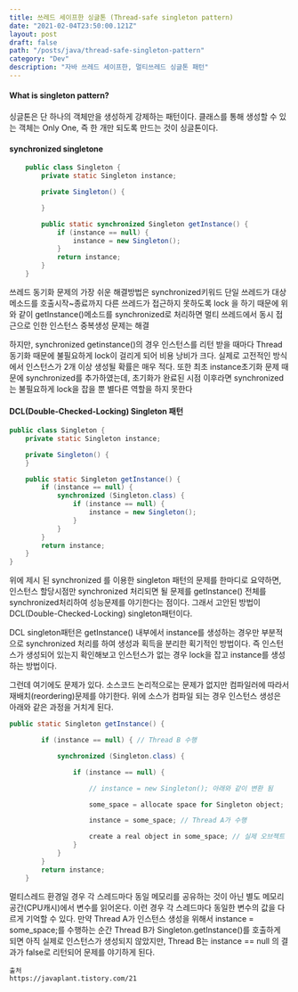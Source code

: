```yaml
---
title: 쓰레드 세이프한 싱글톤 (Thread-safe singleton pattern)
date: "2021-02-04T23:50:00.121Z"
layout: post
draft: false
path: "/posts/java/thread-safe-singleton-pattern"
category: "Dev"
description: "자바 쓰레드 세이프한, 멀티쓰레드 싱글톤 패턴"
---
```


#### What is singleton pattern?
싱글톤은 단 하나의 객체만을 생성하게 강제하는 패턴이다.
클래스를 통해 생성할 수 있는 객체는 Only One, 즉 한 개만 되도록 만드는 것이 싱글톤이다.


#### synchronized singletone
```java
    public class Singleton {
        private static Singleton instance;

        private Singleton() {

        }

        public static synchronized Singleton getInstance() {
            if (instance == null) {
                instance = new Singleton();
            }
            return instance;
        }
    }
```
쓰레드 동기화 문제의 가장 쉬운 해결방법은 synchronized키워드
단일 쓰레드가 대상 메소드를 호출시작~종료까지 다른 쓰레드가 접근하지 못하도록 lock 을 하기 때문에 
위와 같이 getInstance()메소드를 synchronized로 처리하면 멀티 쓰레드에서 동시 접근으로 인한 인스턴스 중복생성 문제는 해결


하지만, synchronized getinstance()의 경우 인스턴스를 리턴 받을 때마다 Thread동기화 때문에 불필요하게 lock이 걸리게 되어 비용 낭비가 크다. 실제로 고전적인 방식에서 인스턴스가 2개 이상 생성될 확률은 매우 적다. 또한 최초 instance초기화 문제 때문에 synchronized를 추가하였는데, 초기화가 완료된 시점 이후라면 synchronized는 불필요하게 lock을 잡을 뿐 별다른 역할을 하지 못한다


#### DCL(Double-Checked-Locking) Singleton 패턴
```java
public class Singleton {
    private static Singleton instance;

    private Singleton() {
    }

    public static Singleton getInstance() {
        if (instance == null) {
            synchronized (Singleton.class) {
                if (instance == null) {
                    instance = new Singleton();
                }
            }
        }
        return instance;
    }
}
```

위에 제시 된 synchronized 를 이용한 singleton 패턴의 문제를 한마디로 요약하면, 인스턴스 할당시점만 synchronized 처리되면 될 문제를 getInstance() 전체를 synchronized처리하여 성능문제를 야기한다는 점이다. 그래서 고안된 방법이DCL(Double-Checked-Locking) singleton패턴이다.

DCL singleton패턴은 getInstance() 내부에서 instance를 생성하는 경우만 부분적으로 synchronized 처리를 하여 생성과 획득을 분리한 획기적인 방법이다. 즉 인스턴스가 생성되어 있는지 확인해보고 인스턴스가 없는 경우 lock을 잡고 instance를 생성하는 방법이다.

그런데 여기에도 문제가 있다. 소스코드 논리적으로는 문제가 없지만 컴파일러에 따라서 재배치(reordering)문제를 야기한다.  위에 소스가 컴파일 되는 경우 인스턴스 생성은 아래와 같은 과정을 거치게 된다.


```java
public static Singleton getInstance() {

        if (instance == null) { // Thread B 수행

            synchronized (Singleton.class) {

                if (instance == null) {

                    // instance = new Singleton(); 아래와 같이 변환 됨

                    some_space = allocate space for Singleton object;

                    instance = some_space; // Thread A가 수행

                    create a real object in some_space; // 실제 오브젝트 할당
                }
            }
        }
        return instance;
    }
```

멀티스레드 환경일 경우 각 스레드마다 동일 메모리를 공유하는 것이 아닌 별도 메모리 공간(CPU캐시)에서 변수를 읽어온다. 이런 경우 각 스레드마다 동일한 변수의 값을 다르게 기억할 수 있다. 만약 Thread A가 인스턴스 생성을 위해서 instance = some_space;를 수행하는 순간 Thread B가 Singleton.getInstance()를 호출하게 되면 아직 실제로 인스턴스가 생성되지 않았지만, Thread B는 instance == null 의 결과가 false로 리턴되어 문제를 야기하게 된다.



```
출처
https://javaplant.tistory.com/21
```